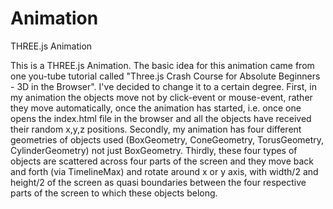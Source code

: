# Animation
THREE.js Animation

This is a THREE.js Animation. The basic idea for this animation came from one you-tube tutorial called "Three.js Crash Course for Absolute 
Beginners - 3D in the Browser". I've decided to change it to a certain degree. First, in my animation the objects move not by click-event 
or mouse-event, rather they move automatically, once the animation has started, i.e. once one opens the index.html file in the browser and
all the objects have received their random x,y,z positions. Secondly, my animation has four different geometries of objects used (BoxGeometry, 
ConeGeometry, TorusGeometry, CylinderGeometry) not just BoxGeometry. Thirdly, these four types of objects are scattered across four parts 
of the screen and they move back and forth (via TimelineMax) and rotate around x or y axis, with width/2 and height/2 of the screen as quasi 
boundaries between the four respective parts of the screen to which these objects belong.

